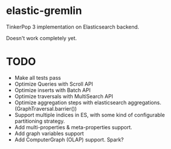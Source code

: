 # elastic-gremlin
TinkerPop 3 implementation on Elasticsearch backend.

Doesn't work completely yet.

# TODO
* Make all tests pass
* Optimize Queries with Scroll API
* Optimize inserts with Batch API
* Optimize traversals with MultiSearch API
* Optimize aggregation steps with elasticsearch aggregations. (GraphTraversal.barrier())
* Support multiple indices in ES, with some kind of configurable partitioning strategy.
* Add multi-properties & meta-properties support.
* Add graph variables support
* Add ComputerGraph (OLAP) support. Spark?
